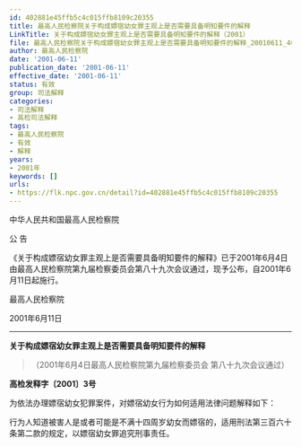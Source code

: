 ```yaml
---
id: 402881e45ffb5c4c015ffb8109c20355
title: 最高人民检察院关于构成嫖宿幼女罪主观上是否需要具备明知要件的解释
LinkTitle: 关于构成嫖宿幼女罪主观上是否需要具备明知要件的解释（2001）
file: 最高人民检察院关于构成嫖宿幼女罪主观上是否需要具备明知要件的解释_20010611_402881e45ffb5c4c015ffb8109c20355.docx
author: 最高人民检察院
date: '2001-06-11'
publication_date: '2001-06-11'
effective_date: '2001-06-11'
status: 有效
group: 司法解释
categories:
- 司法解释
- 高检司法解释
tags:
- 最高人民检察院
- 有效
- 解释
years:
- 2001年
keywords: []
urls:
- https://flk.npc.gov.cn/detail?id=402881e45ffb5c4c015ffb8109c20355
---
```


中华人民共和国最高人民检察院

公 告

《关于构成嫖宿幼女罪主观上是否需要具备明知要件的解释》已于2001年6月4日由最高人民检察院第九届检察委员会第八十九次会议通过，现予公布，自2001年6月11日起施行。

最高人民检察院

2001年6月11日

---

**关于构成嫖宿幼女罪主观上是否需要具备明知要件的解释**

> （2001年6月4日最高人民检察院第九届检察委员会
> 第八十九次会议通过）

**高检发释字〔2001〕3号**

为依法办理嫖宿幼女犯罪案件，对嫖宿幼女行为如何适用法律问题解释如下：

行为人知道被害人是或者可能是不满十四周岁幼女而嫖宿的，适用刑法第三百六十条第二款的规定，以嫖宿幼女罪追究刑事责任。
